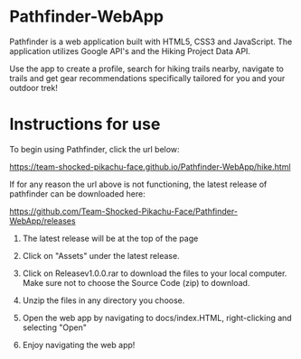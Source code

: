 # Pathfinder-WebApp

Pathfinder is a web application built with HTML5, CSS3 and JavaScript. The application utilizes Google API's and the Hiking Project Data API. 

Use the app to create a profile, search for hiking trails nearby, navigate to trails and get gear recommendations specifically tailored for you and your outdoor trek! 

# Instructions for use

To begin using Pathfinder, click the url below:

https://team-shocked-pikachu-face.github.io/Pathfinder-WebApp/hike.html

If for any reason the url above is not functioning, the latest release of pathfinder can be downloaded here:

https://github.com/Team-Shocked-Pikachu-Face/Pathfinder-WebApp/releases

1. The latest release will be at the top of the page

2. Click on "Assets" under the latest release.

2. Click on Releasev1.0.0.rar to download the files to your local computer. Make sure not to choose the Source Code (zip) to download.

3. Unzip the files in any directory you choose.

4. Open the web app by navigating to docs/index.HTML, right-clicking and selecting "Open"

5. Enjoy navigating the web app!
